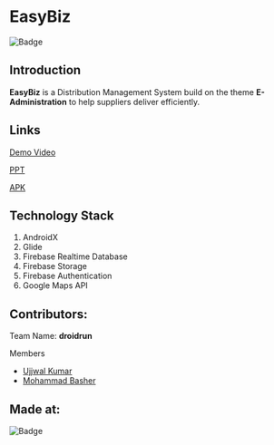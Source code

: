# EasyBiz

![Badge](https://i.ibb.co/3vMYD6M/Made-at-Hack-36.png)

## Introduction

**EasyBiz** is a Distribution Management System build on the theme **E-Administration** to help suppliers deliver efficiently.

## Links

[Demo Video](https://drive.google.com/drive/folders/1o3edONGYjBb_8QBdeNu1M8S_WaDgfWES?usp=sharing)

[PPT](https://drive.google.com/file/d/1wMau8PRXDylbWO84JbDuqHAyRNNZFyx0/view?usp=sharing)

[APK](https://drive.google.com/drive/folders/1o3edONGYjBb_8QBdeNu1M8S_WaDgfWES?usp=sharing)


## Technology Stack
1. AndroidX
2. Glide
3. Firebase Realtime Database
4. Firebase Storage
5. Firebase Authentication
6. Google Maps API


## Contributors:
Team Name: **droidrun**

Members
* [Ujjwal Kumar](https://github.com/ujjwalkumar8577)
* [Mohammad Basher](https://github.com/mohammadBasher)


## Made at:
![Badge](https://i.ibb.co/3vMYD6M/Made-at-Hack-36.png)
